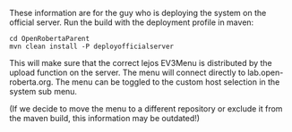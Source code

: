 These information are for the guy who is deploying the system on the official server.
Run the build with the deployment profile in maven:

```
cd OpenRobertaParent
mvn clean install -P deployofficialserver
```

This will make sure that the correct lejos EV3Menu is distributed by the upload function on the server.
The menu will connect directly to lab.open-roberta.org. The menu can be toggled to the custom host selection in the system sub menu.

(If we decide to move the menu to a different repository or exclude it from the maven build, this information may be outdated!)